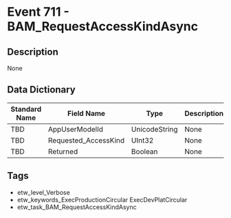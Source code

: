 # Event 711 - BAM_RequestAccessKindAsync

## Description
None

## Data Dictionary
|Standard Name|Field Name|Type|Description|Sample Value|
|---|---|---|---|---|
|TBD|AppUserModelId|UnicodeString|None|`None`|
|TBD|Requested_AccessKind|UInt32|None|`None`|
|TBD|Returned|Boolean|None|`None`|

## Tags
* etw_level_Verbose
* etw_keywords_ExecProductionCircular ExecDevPlatCircular
* etw_task_BAM_RequestAccessKindAsync